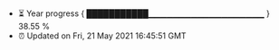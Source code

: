 - ⏳ Year progress { ███████████▁▁▁▁▁▁▁▁▁▁▁▁▁▁▁▁▁▁▁ } 38.55 %
- ⏰ Updated on Fri, 21 May 2021 16:45:51 GMT

